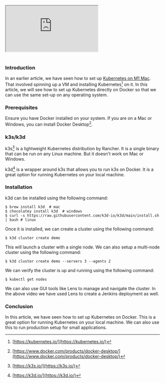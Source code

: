 <!--
.. title: Setup Kubernetes Anywhere with Single Command
.. slug: setup-k8s-anywhere-k3d
.. date: 2023-03-04 02:55:27 UTC+05:30
.. tags: kubernetes, devops, docker
.. category: 
.. link: 
.. description: How to set up Kubernetes on Windows, Linux, or Mac(M1) with Docker. This is a great option for running Kubernetes on your local machine. We can also use this to run production setup for small applications.
.. type: text
-->

<div class="embed-responsive embed-responsive-16by9">
<iframe class="embed-responsive-item" src="https://www.youtube.com/embed/Vo0mAsXe-hI" allowfullscreen>
</iframe>
</div>

<br />


### Introduction

In an earlier article, we have seen how to set up [Kubernetes on M1 Mac](/2022/10/local-kubernetes-with-k3s-on-mac.html). That involved spinning up a VM and installing Kubernetes[^kubernetes] on it. In this article, we will see how to set up Kubernetes directly on Docker so that we can use the same set-up on any operating system.

### Prerequisites

Ensure you have Docker installed on your system. If you are on a Mac or Windows, you can install Docker Desktop[^docker-desktop].

### k3s/k3d

k3s[^k3s] is a lightweight Kubernetes distribution by Rancher. It is a single binary that can be run on any Linux machine. But it doesn't work on Mac or Windows.

k3d[^k3d] is a wrapper around k3s that allows you to run k3s on Docker. It is a great option for running Kubernetes on your local machine.

### Installation

k3d can be installed using the following command:

```shell
$ brew install k3d  # mac
$ chocolatey install k3d  # windows
$ curl -s https://raw.githubusercontent.com/k3d-io/k3d/main/install.sh | bash # linux
```

Once it is installed, we can create a cluster using the following command:

```shell
$ k3d cluster create demo
```

This will launch a cluster with a single node. We can also setup a multi-node cluster using the following command:

```shell
$ k3d cluster create demo --servers 3 --agents 2
```

We can verify the cluster is up and running using the following command:

```shell
$ kubectl get nodes
```

We can also use GUI tools like Lens to manage and navigate the cluster. In the above video we have used Lens to create a Jenkins deployment as well.

### Conclusion

In this article, we have seen how to set up Kubernetes on Docker. This is a great option for running Kubernetes on your local machine. We can also use this to run production setup for small applications.

[^kubernetes]: [https://kubernetes.io/](https://kubernetes.io/)

[^docker-desktop]: [https://www.docker.com/products/docker-desktop/](https://www.docker.com/products/docker-desktop/)

[^k3s]: [https://k3s.io/](https://k3s.io/)

[^k3d]: [https://k3d.io/](https://k3d.io/)
